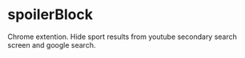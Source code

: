 # spoilerBlock
Chrome extention.
Hide sport results from youtube secondary search screen and google search.
